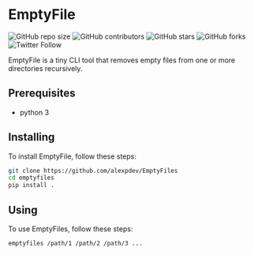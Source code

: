 # EmptyFile

![GitHub repo size](https://img.shields.io/github/repo-size/alexpdev/emptyfile)
![GitHub contributors](https://img.shields.io/github/contributors/alexpdev/emptyfile)
![GitHub stars](https://img.shields.io/github/stars/alexpdev/emptyfile?style=social)
![GitHub forks](https://img.shields.io/github/forks/alexpdev/emptyfile?style=social)
![Twitter Follow](https://img.shields.io/badge/emptyfile-.files-green)

EmptyFile is a tiny CLI tool that removes empty files from one or more directories recursively.

## Prerequisites

- python 3

## Installing

To install EmptyFile, follow these steps:

```bash
git clone https://github.com/alexpdev/EmptyFiles
cd emptyfiles
pip install .
```

## Using

To use EmptyFiles, follow these steps:

```bash
emptyfiles /path/1 /path/2 /path/3 ...
```
